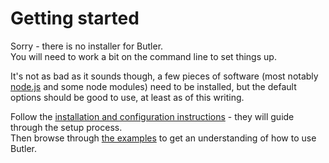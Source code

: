 # Getting started


Sorry - there is no installer for Butler.  
You will need to work a bit on the command line to set things up.  

It's not as bad as it sounds though, a few pieces of software (most notably [node.js](https://nodejs.org/en/) and some node modules) need to be installed, but the default options should be good to use, at least as of this writing.

Follow the [installation and configuration instructions](install-config.md) - they will guide through the setup process.  
Then browse through [the examples](sample-code.md) to get an understanding of how to use Butler.
